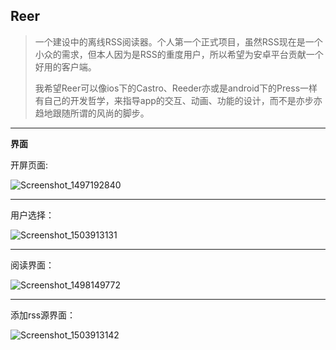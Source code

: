 ## **Reer**

> 一个建设中的离线RSS阅读器。个人第一个正式项目，虽然RSS现在是一个小众的需求，但本人因为是RSS的重度用户，所以希望为安卓平台贡献一个好用的客户端。
>
> 我希望Reer可以像ios下的Castro、Reeder亦或是android下的Press一样有自己的开发哲学，来指导app的交互、动画、功能的设计，而不是亦步亦趋地跟随所谓的风尚的脚步。



---

**界面**

开屏页面:

![Screenshot_1497192840](https://ws1.sinaimg.cn/large/006tKfTcgy1fghuihfxlmj307v0e0jrd.jpg)

---

用户选择：

![Screenshot_1503913131](https://ws1.sinaimg.cn/large/006tKfTcgy1fizmk27y79j308i0f4dfy.jpg)

---

阅读界面：

![Screenshot_1498149772](https://ws1.sinaimg.cn/large/006tNc79gy1fguginbx1cj307v0e074f.jpg)



---

添加rss源界面：

![Screenshot_1503913142](https://ws1.sinaimg.cn/large/006tKfTcgy1fizmk1qxduj308i0f4dgr.jpg)